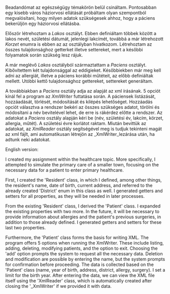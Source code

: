 Beadandómat az egészségügy témakörön belül csináltam. Pontosabban egy kisebb város háziorvosi
ellátását próbáltam olyan szempontból megvalósítani, hogy milyen adatok szükségesek ahhoz, 
hogy a páciens bekerüljön egy háziorvosi ellátásba.
    
Először létrehoztam a _Lakos_ osztályt. Ebben definiáltam többek között a lakos nevét, 
születési dátumát, jelenlegi lakcímét, továbbá a már létrehozott _Korzet_ enumra is ebben az
az osztályban hivatkozom. Létrehoztam az összes tulajdonsághoz getterket illetve settereket,
mert a későbbi folyamatok során szükség lesz rájuk.

A már meglévő _Lakos_ osztályból származtattam a _Paciens_ osztályt. Kibővítettem két tulajdonsággal
az eddigieket. Későbbiekben már meg kell adni az allergiát, illetve a páciens korábbi műtéteit,
az előbb definiáltak mellett. Utóbbi kettő tulajdonsághoz gettereket, settereket generáltam.

A továbbiakban a _Paciens_ osztály adja az alapját az xml írásának. 5 opciót kínál fel a program az
_XmlWriter_ futtatása során. A páciensek listázását, hozzáadását, törlését, módosítását és kilépés 
lehetőséget. Hozzáadás opciót választva a rendszer bekéri az összes szükséges adatot, törölni és 
módosítani a név bevitelével lehet, de erre is rákérdez előtte a rendszer. Az adatokat a _Paciens_
osztály alapján kéri be (név, születési év, lakcím, körzet, allergia, műtét). A születési évre korlátot
raktam. Miután bevittük az adatokat, az _XmlReader_ osztály segítségével meg is tudjuk tekinteni magát 
az xml fájlt, ami automatikusan létrejön az _XmlWriter_lezárása után, ha adtunk neki adatokat.

English version:

I created my assignment within the healthcare topic. More specifically, I attempted to simulate the primary care of a smaller town, focusing on the necessary data for a patient to enter primary healthcare.

First, I created the 'Resident' class, in which I defined, among other things, the resident's name, date of birth, current address, and referred to the already created 'District' enum in this class as well. I generated getters and setters for all properties, as they will be needed in later processes.

From the existing 'Resident' class, I derived the 'Patient' class. I expanded the existing properties with two more. In the future, it will be necessary to provide information about allergies and the patient's previous surgeries, in addition to those already defined. I generated getters and setters for these last two properties.

Furthermore, the 'Patient' class forms the basis for writing XML. The program offers 5 options when running the XmlWriter. These include listing, adding, deleting, modifying patients, and the option to exit. Choosing the 'add' option prompts the system to request all the necessary data. Deletion and modification are possible by entering the name, but the system prompts for confirmation before proceeding. The data is collected based on the 'Patient' class (name, year of birth, address, district, allergy, surgery). I set a limit for the birth year. After entering the data, we can view the XML file itself using the 'XmlReader' class, which is automatically created after closing the '_XmlWriter' if we provided it with data.
